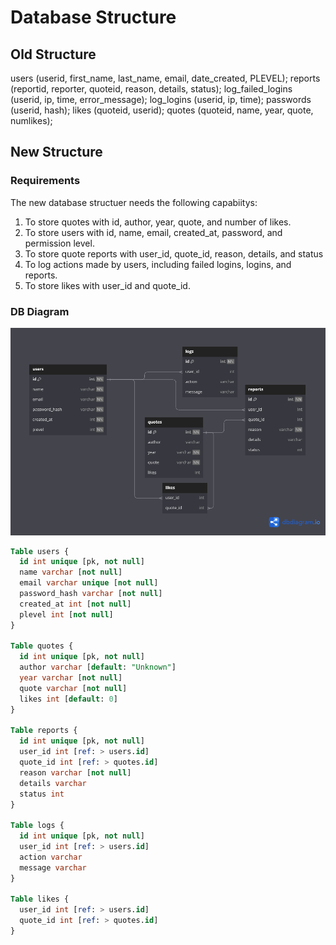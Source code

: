 # Database Structure

## Old Structure
users (userid, first_name, last_name, email, date_created, PLEVEL);
reports (reportid, reporter, quoteid, reason, details, status);
log_failed_logins (userid, ip, time, error_message);
log_logins (userid, ip, time);
passwords (userid, hash);
likes (quoteid, userid);
quotes (quoteid, name, year, quote, numlikes);

## New Structure
### Requirements
The new database structuer needs the following capabiitys:
1. To store quotes with id, author, year, quote, and number of likes.
2. To store users with id, name, email, created_at, password, and permission level.
3. To store quote reports with user_id, quote_id, reason, details, and status
4. To log actions made by users, including failed logins, logins, and reports.
5. To store likes with user_id and quote_id.

### DB Diagram
![DB Diagram](./assets/dbdiagram.png)
```sql
Table users {
  id int unique [pk, not null]
  name varchar [not null]
  email varchar unique [not null]
  password_hash varchar [not null]
  created_at int [not null]
  plevel int [not null]
}

Table quotes {
  id int unique [pk, not null]
  author varchar [default: "Unknown"]
  year varchar [not null]
  quote varchar [not null]
  likes int [default: 0]
}

Table reports {
  id int unique [pk, not null]
  user_id int [ref: > users.id]
  quote_id int [ref: > quotes.id]
  reason varchar [not null]
  details varchar
  status int
}

Table logs {
  id int unique [pk, not null]
  user_id int [ref: > users.id]
  action varchar
  message varchar
}

Table likes {
  user_id int [ref: > users.id]
  quote_id int [ref: > quotes.id]
}
```
